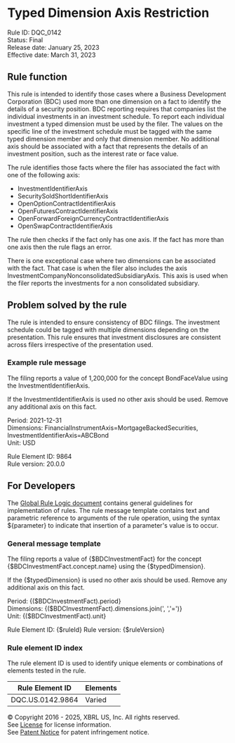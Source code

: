 # Typed Dimension Axis Restriction  
Rule ID: DQC_0142  
Status: Final  
Release date: January 25, 2023  
Effective date: March 31, 2023  
  
## Rule function
This rule is intended to identify those cases where a Business Development Corporation (BDC)  used more than one dimension on a fact to identify the details of a security position. BDC reporting requires that companies list the individual investments in an investment schedule. To report each individual investment a typed dimension must be used by the filer.  The values on the specific line of the investment schedule must be tagged with the same typed dimension member and only that dimension member.  No additional axis should be associated with a fact that represents the details of an investment position, such as the interest rate or face value. 

The rule identifies those facts where the filer has associated the fact with one of the following axis:
* InvestmentIdentifierAxis 
* SecuritySoldShortIdentifierAxis
* OpenOptionContractIdentifierAxis
* OpenFuturesContractIdentifierAxis
* OpenForwardForeignCurrencyContractIdentifierAxis
* OpenSwapContractIdentifierAxis

The rule then checks if the fact only has one axis.  If the fact has more than one axis then the rule flags an error.

There is one exceptional case where two dimensions can be associated with the fact. That case is when the filer also  includes the axis InvestmentCompanyNonconsolidatedSubsidiaryAxis. This axis is used when the filer reports the investments for a non consolidated subsidiary.

## Problem solved by the rule  
The rule is intended to ensure consistency of BDC filings.  The investment schedule could be tagged with multiple dimensions depending on the presentation.  This rule ensures that investment disclosures are consistent across filers irrespective of the presentation used. 

### Example rule message
The filing reports a value of 1,200,000 for the concept BondFaceValue using the InvestmentIdentifierAxis. 

If the InvestmentIdentifierAxis is used no other axis should be used. Remove any additional axis on this fact.

Period: 2021-12-31  
Dimensions: FinancialInstrumentAxis=MortgageBackedSecurities, InvestmentIdentifierAxis=ABCBond  
Unit: USD
  
Rule Element ID: 9864  
Rule version: 20.0.0 

## For Developers  
The [Global Rule Logic document](https://github.com/DataQualityCommittee/dqc_us_rules/blob/master/docs/GlobalRuleLogic.md) contains general guidelines for implementation of rules. The rule message template contains text and parametric reference to arguments of the rule operation, using the syntax ${parameter} to indicate that insertion of a parameter's value is to occur.  
  
### General message template 
The filing reports a value of {$BDCInvestmentFact} for the concept {$BDCInvestmentFact.concept.name} using the {$typedDimension}. 

If the {$typedDimension} is used no other axis should be used. Remove any additional axis on this fact.

Period: {($BDCInvestmentFact).period}  
Dimensions: {($BDCInvestmentFact).dimensions.join(', ','=')}  
Unit: {($BDCInvestmentFact).unit}  

Rule Element ID: {$ruleId}
Rule version: {$ruleVersion}

### Rule element ID index  
The rule element ID is used to identify unique elements or combinations of elements tested in the rule.

|Rule Element ID|Elements|
|--- |--- |
|DQC.US.0142.9864|Varied|

© Copyright 2016 - 2025, XBRL US, Inc. All rights reserved.   
See [License](https://xbrl.us/dqc-license) for license information.  
See [Patent Notice](https://xbrl.us/dqc-patent) for patent infringement notice.  